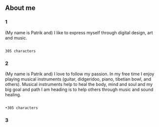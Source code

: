 ## About me

### 1
(My name is Patrik and) I like to express myself through digital design, art and music. 

                                                                              305 characters
                                                                                      
### 2
(My name is Patrik and) I love to follow my passion. In my free time I enjoy playing musical instruments (guitar, didgeridoo, piano, tibetian bowl, and others). Musical instruments help to heal the body, mind and soul and my big goal and path I am heading is to help others through music and sound healing.

                                                                                                                             •305 characters
### 3
